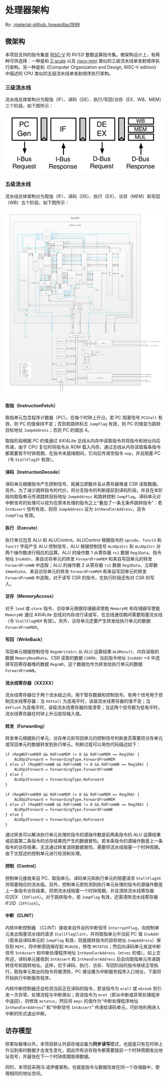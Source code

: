 # 处理器架构

By: [:material-github: howardlau1999](https://github.com/howardlau1999)

## 微架构

本项目支持的指令集是 [RISC-V](https://riscv.org/) 的 RV32I 整数运算指令集。微架构设计上，有两种可供选择：一种是和 [Z-scale](https://github.com/ucb-bar/zscale) 以及 [riscv-mini](https://github.com/ucb-bar/riscv-mini) 类似的三级流水线单发射顺序执行架构，另一种是和《Computer Organization and Design, RISC-V edition》中描述的 CPU 类似的五级流水线单发射顺序执行架构。

### 三级流水线

流水线总体架构分为取指（IF）、译码（DE）、执行/写回/访存（EX、WB、MEM）三个阶段，如下图所示：

![pipeline](images/pipeline.png)

### 五级流水线

流水线总体架构分为取指（IF）、译码（DE）、执行（EX）、访存（MEM）和写回（WB）五个阶段，如下图所示：

![pipeline](images/five_stage_pipeline_cpu_structure.jpg)

#### 取指（InstructionFetch）

取指单元包含程序计数器（PC）。在每个时钟上升沿，若 PC 阻塞信号 `PCStall` 有效，则 PC 的值保持不变；否则若跳转标志 `JumpFlag` 有效，则 PC 的值变为跳转目标地址 `JumpAddress`；否则 PC 的值加 4。

取指阶段根据 PC 的值通过 AXI4Lite 总线从内存中读取指令并将指令和地址向后传递。由于 CPU 复位时将指令从 ROM 载入内存、通过总线从内存读取每条指令都需要若干时钟周期，在指令未就绪期间，它向后传递空指令 `nop`，并且阻塞 PC（令 `StallFlagIF` 有效）。

#### 译码（InstructionDecode）

译码单元根据指令产生控制信号、拓展立即数并且从寄存器堆或 CSR 读取数据。另外，为了减少跳转指令的代价，将分支指令的判断提前到译码阶段，并且在本阶段向取指单元传递跳转目标地址 `JumpAddress` 和跳转控制 `JumpFlag`。译码单元对中断信号的处理可以视为在原本处理的指令之上“叠加了一条无条件跳转指令”：若 `IntAssert` 信号有效，则将 `JumpAddress` 设为 `IntHandlerAddress`，且令 `JumpFlag` 有效。

#### 执行（Execute）

执行单元包含 ALU 和 ALUControl。ALUControl 根据指令的 `opcode`、`funct3` 和 `funct7` 字段产生 ALU 控制信号，ALU 根据控制信号 `ALUOp1Src` 和 `ALUOp2Src` 对两个操作数进行相应的运算。ALU 的操作数 1 从寄存器 `rs1` 数据 `Reg1Data`、指令地址 `InsAddr`、来自访存单元的转发 `ForwardFromMEM` 和来自写回单元的转发 `ForwardFromWB` 中选取；ALU 的操作数 2 从寄存器 `rs2` 数据 `Reg2Data`、立即数 `Immediate`、来自访存单元的转发 `ForwardFromMEM` 和来自写回单元的转发 `ForwardFromWB` 中选取。对于读写 CSR 的指令，在执行阶段还有对 CSR 的写入。

#### 访存（MemoryAccess）

对于 `load` 或 `store` 指令，访存单元根据存储器读使能 `MemoryRE` 和存储器写使能 `MemoryWE` 通过 AXI4Lite 总线对内存进行读或写，在总线通信期间需要阻塞流水线（令 `StallFlagMEM` 有效）。另外，访存单元还要产生转发给执行单元的数据 `ForwardFromMEM`。

#### 写回（WriteBack）

写回单元根据控制信号 `RegsWriteSrc` 从 ALU 运算结果 `ALUResult`、内存读取的数据 `MemoryReadData`、CSR 读取的数据 `CSRRD`、当前指令地址 `InsAddr` +4 中选择写回寄存器堆的数据 `RegsWD`，这个数据也作为转发给执行单元的数据 `ForwardFromWB`。

#### 流水线寄存器（XX2XX）

流水线寄存器位于两个流水级之间，用于暂存数据和控制信号。有两个信号用于控制流水线寄存器：当 `XXStall` 为高电平时，该级流水线寄存器的值不变；当 `XXFlush` 为高电平时，该级流水线寄存器的值清零；当这两个信号都为低电平时，流水线寄存器在时钟上升沿锁存输入值。

#### 转发（Forwarding）

转发单元根据执行单元、访存单元和写回单元的控制信号判断是否需要将访存单元或写回单元的数据转发到执行单元，判断过程可以用伪代码描述如下：

```
if (RegWEFromMEM && RdFromMEM != 0 && RdFromMEM == Reg1RA) {
    ALUOp1Forward = ForwardingType.ForwardFromMEM
} else if (RegWEFromWB && RdFromWB != 0 && RdFromWB == Reg1RA) {
    ALUOp1Forward = ForwardingType.ForwardFromWB
} else {
    ALUOp1Forward = ForwardingType.NoForward
}

if (RegWEFromMEM && RdFromMEM != 0 && RdFromMEM == Reg2RA) {
    ALUOp2Forward = ForwardingType.ForwardFromMEM
} else if (RegWEFromWB && RdFromWB != 0 && RdFromWB == Reg2RA) {
    ALUOp2Forward = ForwardingType.ForwardFromWB
} else {
    ALUOp2Forward = ForwardingType.NoForward
}
```

通过转发可以解决执行单元处理的指令的源操作数是前两条指令的 ALU 运算结果或前面第二条指令的访存结果而产生的数据冒险。若本条指令的源操作数是上一条指令的访存结果，无法通过转发消除数据冒险，需要将流水线阻塞一个时钟周期，由下文叙述的控制单元进行检测和处理。

#### 控制（Control）

控制单元接收来自 PC、取指单元、译码单元和执行单元的阻塞请求 `StallFlagXX` 并阻塞相应的流水级。另外，控制单元若检测到执行单元处理的指令的源操作数是上一条指令访存结果，将把流水线阻塞一个时钟周期，并且清除流水线寄存器 ID2EX （`IDFlush`）。对于跳转指令，若 `JumpFlag` 有效，还需清除流水线寄存器 IF2ID（`IFFlush`）。

#### 中断（CLINT）

内核中断控制器 （CLINT）接收来自外设的中断信号 `InterruptFlag`，向控制单元发出阻塞流水线的请求 `StallFlagClint`，并将取指单元中当前 PC 值 `InsAddr`（若来自译码单元的 `JumpFlag` 有效，则是跳转指令的目标地址 `JumpAddress`）保存到 `MEPC`，将中断原因保存到 `MCAUSE`，修改 `MSTATUS`；然后向译码单元发送中断信号 `IntAssert` 和中断处理程序地址 `IntHandlerAddress`（`mtvec` 的值）。如上文所述，译码单元接收到 `IntAssert` 和 `IntHandlerAddress` 后会向取指单元传递跳转信号和跳转地址。这样，位于译码、执行、访存、写回阶段的指令继续正常执行，取指单元取出的指令将被清除，PC 被设置为中断服务程序入口地址，下面将开始执行中断服务程序。

内核中断控制器还会检测当前正在译码的指令，若该指令为 `ecall` 或 `ebreak` 则引发一次异常，处理流程与中断类似；若该指令为 `mret`（即从中断或异常处理程序中返回），则修改 `mstatus`，然后将 `mepc` 的值作为“中断处理程序地址 `IntHandlerAddress`” 和“中断信号 `IntAssert`” 传递给译码单元，巧妙地利用进入中断的形式退出中断。

## 访存模型

除寄存器堆以外，本项目默认外部存储设备为**同步读写**模式，也就是只有在时钟上升沿到来时数据才会发生变化，因此所有访存指令都需要提前一个时钟周期发出地址信号，并最快在下一个时钟周期取得数据。

同时，本项目采用冯·诺伊曼架构，也就是指令与数据存放在同一个存储器中，使用相同的地址空间。